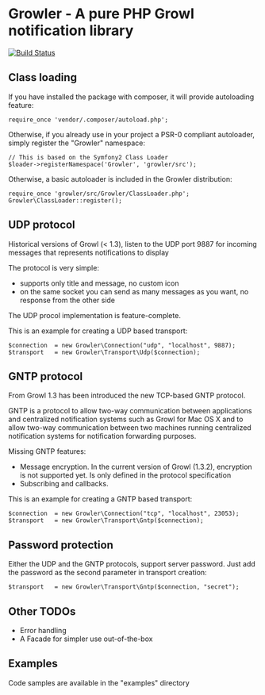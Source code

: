 Growler - A pure PHP Growl notification library
=============================

[![Build Status](https://secure.travis-ci.org/roccozanni/growler.png)](http://travis-ci.org/roccozanni/growler)

Class loading
-----

If you have installed the package with composer, it will provide autoloading feature:

    require_once 'vendor/.composer/autoload.php';

Otherwise, if you already use in your project a PSR-0 compliant autoloader, simply register the "Growler" namespace:

    // This is based on the Symfony2 Class Loader
    $loader->registerNamespace('Growler', 'growler/src');

Otherwise, a basic autoloader is included in the Growler distribution:

    require_once 'growler/src/Growler/ClassLoader.php';
    Growler\ClassLoader::register();

UDP protocol
-----

Historical versions of Growl (< 1.3), listen to the UDP port 9887 for incoming messages that represents notifications to display

The protocol is very simple:

- supports only title and message, no custom icon
- on the same socket you can send as many messages as you want, no response from the other side

The UDP procol implementation is feature-complete.

This is an example for creating a UDP based transport:

    $connection  = new Growler\Connection("udp", "localhost", 9887);
    $transport   = new Growler\Transport\Udp($connection);

GNTP protocol
-----

From Growl 1.3 has been introduced the new TCP-based GNTP protocol.

GNTP is a protocol to allow two-way communication between applications and centralized notification systems such as Growl for Mac OS X and to allow two-way communication between two machines running centralized notification systems for notification forwarding purposes.

Missing GNTP features:

- Message encryption. In the current version of Growl (1.3.2), encryption is not supported yet. Is only defined in the protocol specification
- Subscribing and callbacks.

This is an example for creating a GNTP based transport:

    $connection  = new Growler\Connection("tcp", "localhost", 23053);
    $transport   = new Growler\Transport\Gntp($connection);

Password protection
-----

Either the UDP and the GNTP protocols, support server password. Just add the password as the second parameter in transport creation:

    $transport   = new Growler\Transport\Gntp($connection, "secret");

Other TODOs
-----

- Error handling
- A Facade for simpler use out-of-the-box


Examples
-----

Code samples are available in the "examples" directory
